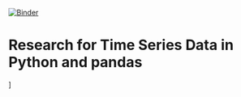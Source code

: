 
[![Binder](http://mybinder.org/badge.svg)](http://mybinder.org/repo/phsheth/bcrdev/research/pandas/?urlpath=lab)
# Research for Time Series Data in Python and pandas
]
